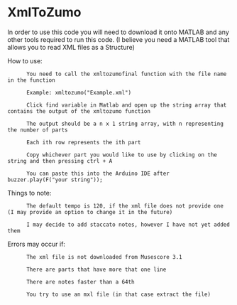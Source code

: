 # XmlToZumo
In order to use this code you will need to download it onto MATLAB and any other tools required to run this code. (I believe you need a MATLAB tool that allows you to read XML files as a Structure)

How to use:

          You need to call the xmltozumofinal function with the file name in the function

          Example: xmltozumo("Example.xml")
          
          Click find variable in Matlab and open up the string array that contains the output of the xmltozumo function

          The output should be a n x 1 string array, with n representing the number of parts

          Each ith row represents the ith part
          
          Copy whichever part you would like to use by clicking on the string and then pressing ctrl + A
          
          You can paste this into the Arduino IDE after buzzer.play(F("your string"));

Things to note:

          The default tempo is 120, if the xml file does not provide one (I may provide an option to change it in the future)

          I may decide to add staccato notes, however I have not yet added them

Errors may occur if:

          The xml file is not downloaded from Musescore 3.1
          
          There are parts that have more that one line
          
          There are notes faster than a 64th
          
          You try to use an mxl file (in that case extract the file)
          

